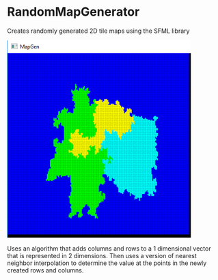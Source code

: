 # RandomMapGenerator 
Creates randomly generated 2D tile maps using the SFML library

![ScreenShot](https://github.com/jesse3339/RandomMapGenerator/blob/master/images/7ad2573ea5ca88506c138547cf41a1a4.png)



Uses an algorithm that adds columns and rows to a 1 dimensional vector that is represented in 2 dimensions. 
Then uses a version of nearest neighbor interpolation to determine the value at the points in the newly created rows and columns.
